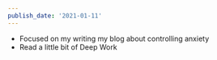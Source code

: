 ```yaml
---
publish_date: '2021-01-11'
---
```


- Focused on my writing my blog about controlling anxiety
- Read a little bit of Deep Work

